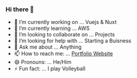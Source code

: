 ### Hi there 👋


- 🔭 I’m currently working on ... Vuejs & Nuxt 
- 🌱 I’m currently learning ... AWS
- 👯 I’m looking to collaborate on ... Projects 
- 🤔 I’m looking for help with ... Starting a Buisness
- 💬 Ask me about ... Anything
- 📫 How to reach me: ... [Portfolio Website](https://godwyn.dev)
- 😄 Pronouns: ... He/Him
- ⚡ Fun fact: ... I play Volleyball 

